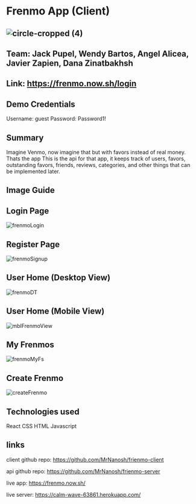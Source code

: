 # Frenmo App (Client)
![circle-cropped (4)](https://user-images.githubusercontent.com/54965285/75578587-19723080-5a32-11ea-9ee4-f1b2a80e92e4.png)
---
Team: Jack Pupel, Wendy Bartos, Angel Alicea, Javier Zapien, Dana Zinatbakhsh
---
Link: https://frenmo.now.sh/login
---
## Demo Credentials
Username: guest
Password: Password1!
## Summary
Imagine Venmo, now imagine that but with favors instead of real money. Thats the app
This is the api for that app, it keeps track of users, favors, outstanding favors,
friends, reviews, categories, and other things that can be implemented later.

## Image Guide

## Login Page
![frenmoLogin](https://i.gyazo.com/8260c4c000ccffcd1317c661c8b60f7a.png)

## Register Page
![frenmoSignup](https://i.gyazo.com/034fec250a7ab6bf43af6255b609a6a0.png)

## User Home (Desktop View)
![frenmoDT](https://i.gyazo.com/f0469d2d29a81d4782b0cc29570001c1.png)

## User Home (Mobile View)
![mblFrenmoView](https://i.gyazo.com/39023ec0f7e21f4e66eff67840ce173f.png)

## My Frenmos
![frenmoMyFs](https://i.gyazo.com/2147e05af7f93da0606299a7c3f1df85.png)

## Create Frenmo
![createFrenmo](https://gyazo.com/e3d01843225553f286267108ec9e610a)

## Technologies used
React
CSS
HTML
Javascript


## links

client github repo: https://github.com/MrNanosh/frienmo-client

api github repo: https://github.com/MrNanosh/frienmo-server

live app: https://frenmo.now.sh/

live server: https://calm-wave-63861.herokuapp.com/